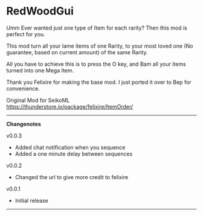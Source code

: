 # RedWoodGui
Umm
Ever wanted just one type of Item for each rarity?
Then this mod is perfect for you.

This mod turn all your lame items of one Rarity, to your most loved one (No guarantee, based on current amount) of the same Rarity.

All you have to achieve this is to press the O key, and Bam all your items turned into one Mega Item.

Thank you Felixire for making the base mod.
I just ported it over to Bep for convenience.

Original Mod for SeikoML https://thunderstore.io/package/felixire/ItemOrder/

----
**Changenotes**

v0.0.3

  - Added chat notification when you sequence
  - Added a one minute delay between sequences

v0.0.2

  - Changed the url to give more credit to felixire

v0.0.1

  - Initial release

----
